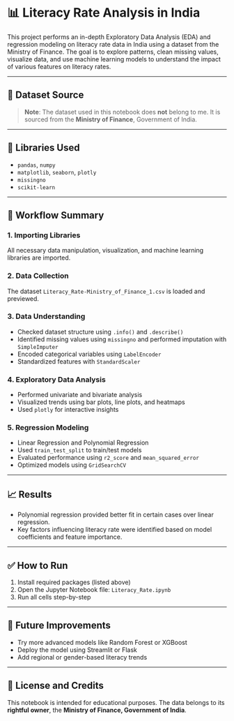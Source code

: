 # 📊 Literacy Rate Analysis in India

This project performs an in-depth Exploratory Data Analysis (EDA) and regression modeling on literacy rate data in India using a dataset from the Ministry of Finance. The goal is to explore patterns, clean missing values, visualize data, and use machine learning models to understand the impact of various features on literacy rates.

---

## 📁 Dataset Source

> **Note**: The dataset used in this notebook does **not** belong to me. It is sourced from the **Ministry of Finance**, Government of India.

---

## 🧰 Libraries Used

- `pandas`, `numpy`
- `matplotlib`, `seaborn`, `plotly`
- `missingno`
- `scikit-learn`

---

## 📌 Workflow Summary

### 1. Importing Libraries
All necessary data manipulation, visualization, and machine learning libraries are imported.

### 2. Data Collection
The dataset `Literacy_Rate-Ministry_of_Finance_1.csv` is loaded and previewed.

### 3. Data Understanding
- Checked dataset structure using `.info()` and `.describe()`
- Identified missing values using `missingno` and performed imputation with `SimpleImputer`
- Encoded categorical variables using `LabelEncoder`
- Standardized features with `StandardScaler`

### 4. Exploratory Data Analysis
- Performed univariate and bivariate analysis
- Visualized trends using bar plots, line plots, and heatmaps
- Used `plotly` for interactive insights

### 5. Regression Modeling
- Linear Regression and Polynomial Regression
- Used `train_test_split` to train/test models
- Evaluated performance using `r2_score` and `mean_squared_error`
- Optimized models using `GridSearchCV`

---

## 📈 Results
- Polynomial regression provided better fit in certain cases over linear regression.
- Key factors influencing literacy rate were identified based on model coefficients and feature importance.

---

## ✅ How to Run

1. Install required packages (listed above)
2. Open the Jupyter Notebook file: `Literacy_Rate.ipynb`
3. Run all cells step-by-step

---

## 🧠 Future Improvements

- Try more advanced models like Random Forest or XGBoost
- Deploy the model using Streamlit or Flask
- Add regional or gender-based literacy trends

---

## 📝 License and Credits

This notebook is intended for educational purposes. The data belongs to its **rightful owner**, the **Ministry of Finance, Government of India**.
